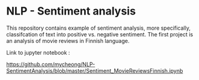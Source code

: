# NLP - Sentiment analysis

This repository contains example of sentiment analysis, more specifically, classifcation of text into positive vs. negative sentiment. The first project is an analysis of movie reviews in Finnish language. 

Link to jupyter notebook : 

https://github.com/mycheong/NLP-SentimentAnalysis/blob/master/Sentiment_MovieReviewsFinnish.ipynb
